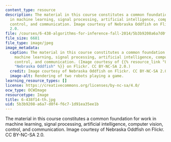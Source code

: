 ```yaml
---
content_type: resource
description: The material in this course constitutes a common foundation for work
  in machine learning, signal processing, artificial intelligence, computer vision,
  control, and communication. Image courtesy of Nebraska Oddfish on Flickr. CC BY-NC-SA
  2.0.
file: /courses/6-438-algorithms-for-inference-fall-2014/5b3b9208a6a7d0f4f6c71d91ea35ee1b_6-438f14-th.jpg
file_size: 6681
file_type: image/jpeg
image_metadata:
  caption: The material in this course constitutes a common foundation for work in
    machine learning, signal processing, artificial intelligence, computer vision,
    control, and communication. (Image courtesy of {{% resource_link "84882e34-20d1-4b20-8e62-f3550f3e1181"
    "Nebraska Oddfish" %}} on Flickr. CC BY-NC-SA 2.0.)
  credit: Image courtesy of Nebraska Oddfish on Flickr. CC BY-NC-SA 2.0.
  image-alt: Rendering of two robots playing a game.
learning_resource_types: []
license: https://creativecommons.org/licenses/by-nc-sa/4.0/
ocw_type: OCWImage
resourcetype: Image
title: 6-438f14-th.jpg
uid: 5b3b9208-a6a7-d0f4-f6c7-1d91ea35ee1b
---
```

The material in this course constitutes a common foundation for work in machine learning, signal processing, artificial intelligence, computer vision, control, and communication. Image courtesy of Nebraska Oddfish on Flickr. CC BY-NC-SA 2.0.